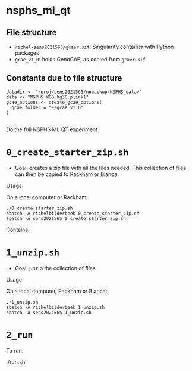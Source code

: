 # nsphs_ml_qt

## File structure

 * `richel-sens2021565/gcaer.sif`: Singularity container with Python packages
 * `gcae_v1_0`: holds GenoCAE, as copied from `gcaer.sif`

## Constants due to file structure

```
datadir <- "/proj/sens2021565/nobackup/NSPHS_data/"
data <- "NSPHS.WGS.hg38.plink1"
gcae_options <- create_gcae_options(
  gcae_folder = "~/gcae_v1_0"
)
```

##

Do the full NSPHS ML QT experiment.

# `0_create_starter_zip.sh`

 * Goal: creates a zip file with all the files needed.
   This collection of files can then be copied to Rackham or Bianca.

Usage:

On a local computer or Rackham:

```
./0_create_starter_zip.sh
sbatch -A richelbilderbeek 0_create_starter_zip.sh
sbatch -A sens2021565 0_create_starter_zip.sh
```

Contains:

# `1_unzip.sh`

 * Goal: unzip the collection of files

Usage:

On a local computer, Rackham or Bianca:

```
./1_unzip.sh
sbatch -A richelbilderbeek 1_unzip.sh
sbatch -A sens2021565 1_unzip.sh
```


# `2_run`
To run:

./run.sh


